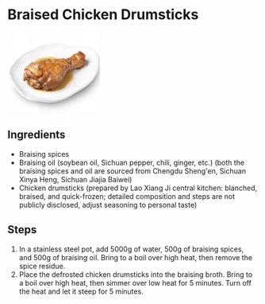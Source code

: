 # Braised Chicken Drumsticks

![Braised Chicken Drumsticks](/images/卤鸡腿.png)

## Ingredients

- Braising spices
- Braising oil (soybean oil, Sichuan pepper, chili, ginger, etc.) (both the braising spices and oil are sourced from Chengdu Sheng'en, Sichuan Xinya Heng, Sichuan Jiajia Baiwei)
- Chicken drumsticks (prepared by Lao Xiang Ji central kitchen: blanched, braised, and quick-frozen; detailed composition and steps are not publicly disclosed, adjust seasoning to personal taste)

## Steps

1. In a stainless steel pot, add 5000g of water, 500g of braising spices, and 500g of braising oil. Bring to a boil over high heat, then remove the spice residue.
2. Place the defrosted chicken drumsticks into the braising broth. Bring to a boil over high heat, then simmer over low heat for 5 minutes. Turn off the heat and let it steep for 5 minutes.

